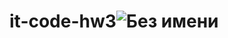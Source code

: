 # it-code-hw3![Без имени](https://user-images.githubusercontent.com/59922105/235229055-102c5eb8-d763-44b2-8dbc-811fab143022.png)
